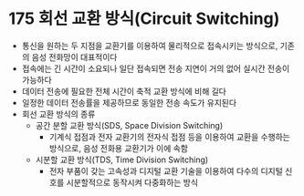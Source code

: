 # 175 회선 교환 방식(Circuit Switching)

- 통신을 원하는 두 지점을 교환기를 이용하여 물리적으로 접속시키는 방식으로, 기존의 음성 전화망이 대표적이다
- 접속에는 긴 시간이 소요되나 일단 접속되면 전송 지연이 거의 없어 실시간 전송이 가능하다
- 데이터 전송에 필요한 전체 시간이 축적 교환 방식에 비해 길다
- 일정한 데이터 전송률을 제공하므로 동일한 전송 속도가 유지된다
- 회선 교환 방식의 종류
  - 공간 분할 교환 방식(SDS, Space Division Switching)
    - 기계식 접점과 전자 교환기의 전자식 접점 등을 이용하여 교환을 수행하는 방식으로, 음성 전화용 교환기가 이에 속함
  - 시분할 교환 방식(TDS, Time Division Switching)
    - 전자 부품이 갖는 고속성과 디지털 교환 기술을 이용하여 다수의 디지털 신호를 시분할적으로 동작시켜 다중화하는 방식